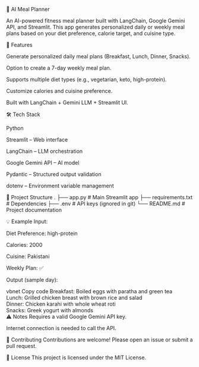 🍴 AI Meal Planner

An AI-powered fitness meal planner built with LangChain, Google Gemini API, and Streamlit.
This app generates personalized daily or weekly meal plans based on your diet preference, calorie target, and cuisine type.

🚀 Features

Generate personalized daily meal plans (Breakfast, Lunch, Dinner, Snacks).

Option to create a 7-day weekly meal plan.

Supports multiple diet types (e.g., vegetarian, keto, high-protein).

Customize calories and cuisine preference.

Built with LangChain + Gemini LLM + Streamlit UI.

🛠️ Tech Stack

Python

Streamlit
 – Web interface

LangChain
 – LLM orchestration

Google Gemini API
 – AI model

Pydantic
 – Structured output validation

dotenv
 – Environment variable management

 📂 Project Structure
.
├── app.py              # Main Streamlit app
├── requirements.txt    # Dependencies
├── .env                # API keys (ignored in git)
└── README.md           # Project documentation


💡 Example
Input:

Diet Preference: high-protein

Calories: 2000

Cuisine: Pakistani

Weekly Plan: ✅

Output (sample day):

vbnet
Copy code
Breakfast: Boiled eggs with paratha and green tea  
Lunch: Grilled chicken breast with brown rice and salad  
Dinner: Chicken karahi with whole wheat roti  
Snacks: Greek yogurt with almonds  
⚠️ Notes
Requires a valid Google Gemini API key.

Internet connection is needed to call the API.

🤝 Contributing
Contributions are welcome! Please open an issue or submit a pull request.

📜 License
This project is licensed under the MIT License.


